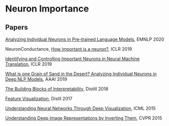 # Neuron Importance

## Papers

[Analyzing Individual Neurons in Pre-trained Language Models](https://aclanthology.org/2020.emnlp-main.395.pdf), EMNLP 2020

NeuronConductance, [How important is a neuron?](http://arxiv.org/abs/1805.12233), ICLR 2019

[Identifying and Controlling Important Neurons in Neural Machine Translation](https://openreview.net/pdf?id=H1z-PsR5KX), ICLR 2019

[What is one Grain of Sand in the Desert? Analyzing Individual Neurons in Deep NLP Models](https://ojs.aaai.org/index.php/AAAI/article/view/4592/4470), AAAI 2019

[The Building Blocks of Interpretability](https://distill.pub/2018/building-blocks/), Distill 2018

[Feature Visualization](https://distill.pub/2017/feature-visualization/), Distll 2017

[Understanding Neural Networks Through Deep Visualization](https://arxiv.org/pdf/1506.06579.pdf), ICML 2015

[Understanding Deep Image Representations by Inverting Them](https://arxiv.org/pdf/1412.0035.pdf), CVPR 2015
